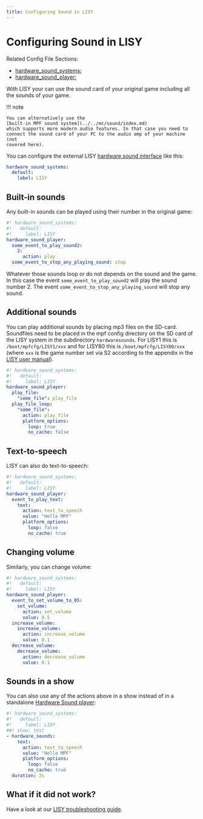 ```yaml
---
title: Configuring Sound in LISY
---
```


# Configuring Sound in LISY


Related Config File Sections:

* [hardware_sound_systems:](../../config/hardware_sound_systems.md)
* [hardware_sound_player:](../../config/hardware_sound_player.md)

With LISY your can use the sound card of your original game including
all the sounds of your game.

!!! note

    You can alternatively use the
    [built-in MPF sound system](../../mc/sound/index.md)
    which supports more modern audio features. In that case you need to
    connect the sound card of your PC to the audio amp of your machine (not
    covered here).

You can configure the external LISY
[hardware sound interface](../../config/hardware_sound_systems.md) like this:

``` yaml
hardware_sound_systems:
  default:
    label: LISY
```

## Built-in sounds

Any built-in sounds can be played using their number in the original
game:

``` yaml
#! hardware_sound_systems:
#!   default:
#!     label: LISY
hardware_sound_player:
  some_event_to_play_sound2:
    2:
      action: play
  some_event_to_stop_any_playing_sound: stop
```

Whatever those sounds loop or do not depends on the sound and the game.
In this case the event `some_event_to_play_sound2` will play the sound
number 2. The event `some_event_to_stop_any_playing_sound` will stop any
sound.

## Additional sounds

You can play additional sounds by placing mp3 files on the SD-card.
Soundfiles need to be placed in the mpf config directory on the SD card
of the LISY system in the subdirectory `hardwaresounds`. For LISY1 this
is `/boot/mpfcfg/LISY1/xxx` and for LISY80 this is
`/boot/mpfcfg/LISY80/xxx` (where `xxx` is the game number set via S2
according to the appendix in the [LISY user
manual](http://www.lisy80.com/english/documentation-lisy/)).

``` yaml
#! hardware_sound_systems:
#!   default:
#!     label: LISY
hardware_sound_player:
  play_file:
    "some_file": play_file
  play_file_loop:
    "some_file":
      action: play_file
      platform_options:
        loop: true
        no_cache: false
```

## Text-to-speech

LISY can also do text-to-speech:

``` yaml
#! hardware_sound_systems:
#!   default:
#!     label: LISY
hardware_sound_player:
  event_to_play_text:
    text:
      action: text_to_speech
      value: "Hello MPF"
      platform_options:
        loop: false
        no_cache: true
```

## Changing volume

Similarly, you can change volume:

``` yaml
#! hardware_sound_systems:
#!   default:
#!     label: LISY
hardware_sound_player:
  event_to_set_volume_to_05:
    set_volume:
      action: set_volume
      value: 0.5
  increase_volume:
    increase_volume:
      action: increase_volume
      value: 0.1
  decrease_volume:
    decrease_volume:
      action: decrease_volume
      value: 0.1
```

## Sounds in a show

You can also use any of the actions above in a show instead of in a
standalone [Hardware Sound player](../../config_players/hardware_sound_player.md):

``` yaml
#! hardware_sound_systems:
#!   default:
#!     label: LISY
##! show: test
- hardware_sounds:
    text:
      action: text_to_speech
      value: "Hello MPF"
      platform_options:
        loop: false
        no_cache: true
  duration: 2s
```

## What if it did not work?

Have a look at our
[LISY troubleshooting guide](../../troubleshooting/index.md).
